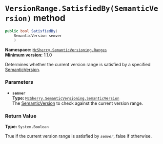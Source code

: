 # `VersionRange.SatisfiedBy(SemanticVersion)` method

```c#
public bool SatisfiedBy(
    SemanticVersion semver
    )
```

**Namespace:** [`McSherry.SemanticVersioning.Ranges`][1]  
**Minimum version:** 1.1.0

[1]: ../

Determines whether the current version range is satisfied
by a specified [SemanticVersion][2].

[2]: ../SemanticVersion


### Parameters

- **`semver`**  
  **Type:** [`McSherry.SemanticVersioning.SemanticVersion`][2]  
  The [SemanticVersion][2] to check against the current version
  range.
  

### Return Value

**Type:** `System.Boolean`

True if the current version range is satisfied by _`semver`_, 
false if otherwise.